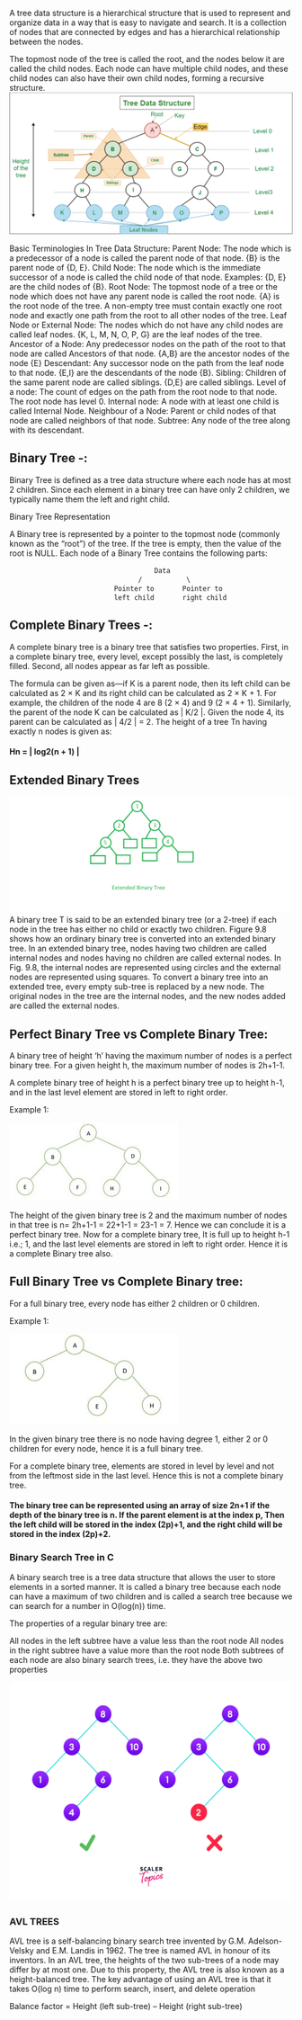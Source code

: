 A tree data structure is a hierarchical structure that is used to represent and organize data in a way that is easy to navigate and search. It is a collection of nodes that are connected by edges and has a hierarchical relationship between the nodes. 

The topmost node of the tree is called the root, and the nodes below it are called the child nodes. Each node can have multiple child nodes, and these child nodes can also have their own child nodes, forming a recursive structure.
![Tree Example](image.png)

Basic Terminologies In Tree Data Structure:
Parent Node: The node which is a predecessor of a node is called the parent node of that node. {B} is the parent node of {D, E}.
Child Node: The node which is the immediate successor of a node is called the child node of that node. Examples: {D, E} are the child nodes of {B}.
Root Node: The topmost node of a tree or the node which does not have any parent node is called the root node. {A} is the root node of the tree. A non-empty tree must contain exactly one root node and exactly one path from the root to all other nodes of the tree.
Leaf Node or External Node: The nodes which do not have any child nodes are called leaf nodes. {K, L, M, N, O, P, G} are the leaf nodes of the tree.
Ancestor of a Node: Any predecessor nodes on the path of the root to that node are called Ancestors of that node. {A,B} are the ancestor nodes of the node {E}
Descendant: Any successor node on the path from the leaf node to that node. {E,I} are the descendants of the node {B}.
Sibling: Children of the same parent node are called siblings. {D,E} are called siblings.
Level of a node: The count of edges on the path from the root node to that node. The root node has level 0.
Internal node: A node with at least one child is called Internal Node.
Neighbour of a Node: Parent or child nodes of that node are called neighbors of that node.
Subtree: Any node of the tree along with its descendant.

## Binary Tree -: 
Binary Tree is defined as a tree data structure where each node has at most 2 children. Since each element in a binary tree can have only 2 children, we typically name them the left and right child.


Binary Tree Representation

A Binary tree is represented by a pointer to the topmost node (commonly known as the “root”) of the tree. If the tree is empty, then the value of the root is NULL. Each node of a Binary Tree contains the following parts:

                                        Data
                                    /           \               
                              Pointer to       Pointer to 
                              left child       right child

## Complete Binary Trees -:

A complete binary tree is a binary tree that satisfies two properties. First, in a complete binary
tree, every level, except possibly the last, is completely filled. Second, all nodes appear as far
left as possible.

The formula can be given as—if K is a parent
node, then its left child can be calculated as 2 × K and its right
child can be calculated as 2 × K + 1. For example, the children
of the node 4 are 8 (2 × 4) and 9 (2 × 4 + 1). Similarly, the
parent of the node K can be calculated as | K/2 |. Given the
node 4, its parent can be calculated as | 4/2 | = 2. 
The height  of a tree Tn having exactly n nodes is given as: 
#### Hn = | log2(n + 1) |

## Extended Binary Trees
![Extended Binary Trees](image-1.png)
A binary tree T is said to be an extended binary tree (or a
2-tree) if each node in the tree has either no child or exactly
two children. Figure 9.8 shows how an ordinary binary tree is
converted into an extended binary tree.
In an extended binary tree, nodes having two children are called
internal nodes and nodes having no children are called external
nodes. In Fig. 9.8, the internal nodes are represented using circles
and the external nodes are represented using squares.
To convert a binary tree into an extended tree, every empty sub-tree is replaced by a new
node. The original nodes in the tree are the internal nodes, and the new nodes added are called
the external nodes.

## Perfect Binary Tree vs Complete Binary Tree:
A binary tree of height ‘h’ having the maximum number of nodes is a perfect binary tree. 
For a given height h, the maximum number of nodes is 2h+1-1.

A complete binary tree of height h is a perfect binary tree up to height h-1, and in the last level element are stored in left to right order.

Example 1: 

![Alt text](image-2.png)

The height of the given binary tree is 2 and the maximum number of nodes in that tree is n= 2h+1-1 =  22+1-1 =  23-1 = 7.
Hence we can conclude it is a perfect binary tree.
Now for a complete binary tree, It is full up to height h-1 i.e.; 1, and the last level elements are stored in left to right order. Hence it is a complete Binary tree also.

## Full Binary Tree vs Complete Binary tree:
For a full binary tree, every node has either 2 children or 0 children.

Example 1:

![Alt text](image-3.png)

In the given binary tree there is no node having degree 1, either 2 or 0 children for every node, hence it is a full binary tree.

For a complete binary tree, elements are stored in level by level and not from the leftmost side in the last level. Hence this is not a complete binary tree.


#### The binary tree can be represented using an array of size 2n+1 if the depth of the binary tree is n. If the parent element is at the index p, Then the left child will be stored in the index (2p)+1, and the right child will be stored in the index (2p)+2.

###  Binary Search Tree in C
A binary search tree is a tree data structure that allows the user to store elements in a sorted manner. It is called a binary tree because each node can have a maximum of two children and is called a search tree because we can search for a number in O(log(n)) time.

The properties of a regular binary tree are:

All nodes in the left subtree have a value less than the root node
All nodes in the right subtree have a value more than the root node
Both subtrees of each node are also binary search trees, i.e. they have the above two properties


![Alt text](image-4.png)

### AVL TREES
AVL tree is a self-balancing binary search tree invented by G.M. Adelson-Velsky and E.M. Landis
in 1962. The tree is named AVL in honour of its inventors. In an AVL tree, the heights of the two
sub-trees of a node may differ by at most one. Due to this property, the AVL tree is also known
as a height-balanced tree. The key advantage of using an AVL tree is that it takes O(log n) time to
perform search, insert, and delete operation

Balance factor = Height (left sub-tree) – Height (right sub-tree)
